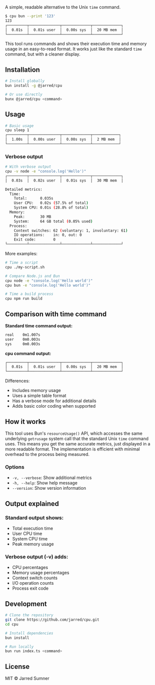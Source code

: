 A simple, readable alternative to the Unix `time` command.

```sh
$ cpu bun --print '123'
123
┌─────────┬──────────────┬─────────────┬─────────────┐
│  0.01s  │  0.01s user  │  0.00s sys  │  20 MB mem  │
└─────────┴──────────────┴─────────────┴─────────────┘
```

This tool runs commands and shows their execution time and memory usage in an easy-to-read format. It works just like the standard `time` command, but with a cleaner display.

## Installation

```bash
# Install globally
bun install -g @jarred/cpu

# Or use directly
bunx @jarred/cpu <command>
```

## Usage

```bash
# Basic usage
cpu sleep 1
┌─────────┬──────────────┬─────────────┬────────────┐
│  1.00s  │  0.00s user  │  0.00s sys  │  2 MB mem  │
└─────────┴──────────────┴─────────────┴────────────┘
```

### Verbose output

```bash
# With verbose output
cpu -v node -e "console.log('Hello')"
┌─────────┬──────────────┬─────────────┬─────────────┐
│  0.03s  │  0.02s user  │  0.01s sys  │  30 MB mem  │

Detailed metrics:
  Time:
    Total:      0.035s
    User CPU:   0.02s (57.5% of total)
    System CPU: 0.01s (28.8% of total)
  Memory:
    Peak:       30 MB
    System:     64 GB total (0.05% used)
  Process:
    Context switches: 62 (voluntary: 1, involuntary: 61)
    IO operations:    in: 0, out: 0
    Exit code:        0
└─────────┴──────────────┴─────────────┴─────────────┘
```

More examples:

```bash
# Time a script
cpu ./my-script.sh

# Compare Node.js and Bun
cpu node -e "console.log('Hello world')"
cpu bun -e "console.log('Hello world')"

# Time a build process
cpu npm run build
```

## Comparison with time command

**Standard time command output:**

```sh
real    0m1.007s
user    0m0.003s
sys     0m0.003s
```

**cpu command output:**

```sh
┌─────────┬──────────────┬─────────────┬─────────────┐
│  0.01s  │  0.01s user  │  0.00s sys  │  20 MB mem  │
└─────────┴──────────────┴─────────────┴─────────────┘
```

Differences:

- Includes memory usage
- Uses a simple table format
- Has a verbose mode for additional details
- Adds basic color coding when supported

## How it works

This tool uses Bun's `resourceUsage()` API, which accesses the same underlying `getrusage` system call that the standard Unix `time` command uses. This means you get the same accurate metrics, just displayed in a more readable format. The implementation is efficient with minimal overhead to the process being measured.

### Options

- `-v, --verbose`: Show additional metrics
- `-h, --help`: Show help message
- `--version`: Show version information

## Output explained

### Standard output shows:

- Total execution time
- User CPU time
- System CPU time
- Peak memory usage

### Verbose output (-v) adds:

- CPU percentages
- Memory usage percentages
- Context switch counts
- I/O operation counts
- Process exit code

## Development

```bash
# Clone the repository
git clone https://github.com/jarred/cpu.git
cd cpu

# Install dependencies
bun install

# Run locally
bun run index.ts <command>
```

## License

MIT © Jarred Sumner
